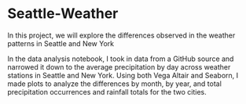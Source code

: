 # Seattle-Weather

In this project, we will explore the differences observed in the weather patterns in Seattle and New York

In the data analysis notebook, I took in data from a GitHub source and narrowed it down to the average precipitation by day across weather stations in Seattle and New York. Using both Vega Altair and Seaborn, I made plots to analyze the differences by month, by year, and total precipitation occurrences and rainfall totals for the two cities. 
